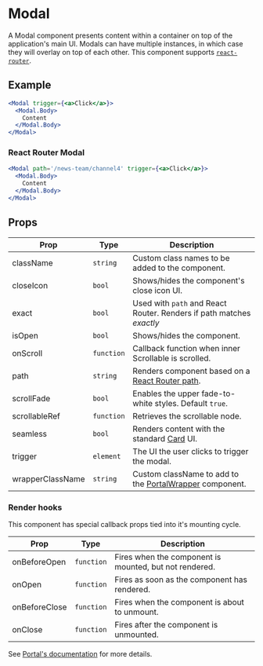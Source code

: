 # Modal

A Modal component presents content within a container on top of the application's main UI. Modals can have multiple instances, in which case they will overlay on top of each other. This component supports [`react-router`](https://github.com/ReactTraining/react-router).


## Example

```jsx
<Modal trigger={<a>Click</a>}>
  <Modal.Body>
    Content
  </Modal.Body>
</Modal>
```


### React Router Modal

```jsx
<Modal path='/news-team/channel4' trigger={<a>Click</a>}>
  <Modal.Body>
    Content
  </Modal.Body>
</Modal>
```



## Props

| Prop | Type | Description |
| --- | --- | --- |
| className | `string` | Custom class names to be added to the component. |
| closeIcon | `bool` | Shows/hides the component's close icon UI. |
| exact | `bool` | Used with `path` and React Router. Renders if path matches _exactly_ |
| isOpen | `bool` | Shows/hides the component. |
| onScroll | `function` | Callback function when inner Scrollable is scrolled. |
| path | `string` | Renders component based on a [React Router path](https://reacttraining.com/react-router/web/api/Route/path-string). |
| scrollFade | `bool` | Enables the upper fade-to-white styles. Default `true`. |
| scrollableRef | `function` | Retrieves the scrollable node. |
| seamless | `bool` | Renders content with the standard [Card](../Card) UI. |
| trigger | `element` | The UI the user clicks to trigger the modal. |
| wrapperClassName | `string` | Custom className to add to the [PortalWrapper](../PortalWrapper) component. |


### Render hooks

This component has special callback props tied into it's mounting cycle.

| Prop | Type | Description |
| --- | --- | --- |
| onBeforeOpen | `function` | Fires when the component is mounted, but not rendered. |
| onOpen | `function` | Fires as soon as the component has rendered. |
| onBeforeClose | `function` | Fires when the component is about to unmount. |
| onClose | `function` | Fires after the component is unmounted. |

See [Portal's documentation](../Portal#render-hooks) for more details.

